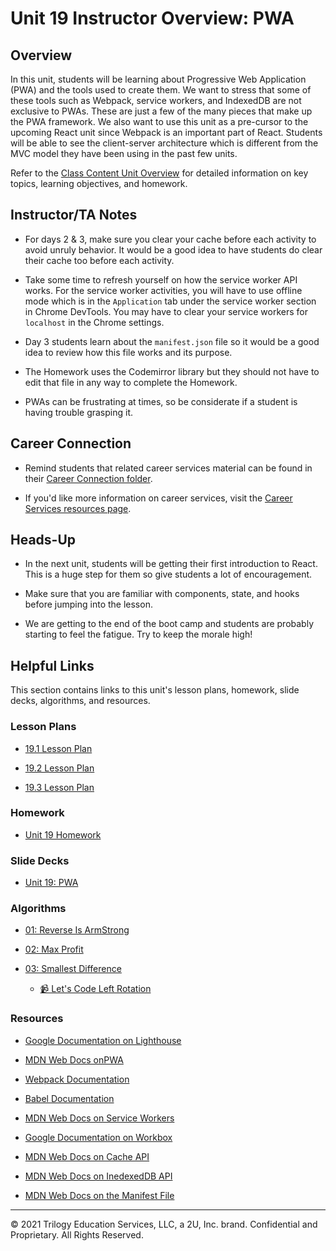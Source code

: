 # Unit 19 Instructor Overview: PWA 

## Overview

In this unit, students will be learning about Progressive Web Application (PWA) and the tools used to create them. We want to stress that some of these tools such as Webpack, service workers, and IndexedDB are not exclusive to PWAs. These are just a few of the many pieces that make up the PWA framework. We also want to use this unit as a pre-cursor to the upcoming React unit since Webpack is an important part of React. Students will be able to see the client-server architecture which is different from the MVC model they have been using in the past few units.

Refer to the [Class Content Unit Overview](../../../01-Class-Content/19-PWA/README.md) for detailed information on key topics, learning objectives, and homework.

## Instructor/TA Notes

* For days 2 & 3, make sure you clear your cache before each activity to avoid unruly behavior. It would be a good idea to have students do clear their cache too before each activity.

* Take some time to refresh yourself on how the service worker API works. For the service worker activities, you will have to use offline mode which is in the `Application` tab under the service worker section in Chrome DevTools. You may have to clear your service workers for `localhost` in the Chrome settings.

* Day 3 students learn about the `manifest.json` file so it would be a good idea to review how this file works and its purpose.

* The Homework uses the Codemirror library but they should not have to edit that file in any way to complete the Homework.

* PWAs can be frustrating at times, so be considerate if a student is having trouble grasping it.

## Career Connection

* Remind students that related career services material can be found in their [Career Connection folder](../../../01-Class-Content/{XX-TITLE}/04-Career-Connection/README.md).

* If you'd like more information on career services, visit the [Career Services resources page](https://careernetwork.2u.com/?utm_medium=Academics&utm_source=boot_camp/).

## Heads-Up

* In the next unit, students will be getting their first introduction to React. This is a huge step for them so give students a lot of encouragement.

* Make sure that you are familiar with components, state, and hooks before jumping into the lesson.

* We are getting to the end of the boot camp and students are probably starting to feel the fatigue. Try to keep the morale high!

## Helpful Links

This section contains links to this unit's lesson plans, homework, slide decks, algorithms, and resources.

### Lesson Plans

  * [19.1 Lesson Plan](./03-Day_Webpack/14.1-LESSON-PLAN.md)

  * [19.2 Lesson Plan](./03-Day_Workbox/14.2-LESSON-PLAN.md)
  
  * [19.3 Lesson Plan](./03-Day_IndexedDB/14.3-LESSON-PLAN.md)

### Homework

  * [Unit 19 Homework](../../../01-Class-Content/19-PWA/02-Homework)

### Slide Decks

  * [Unit 19: PWA](https://docs.google.com/presentation/d/1mkVX8q7pIQM6giW6ArxB2pjAYFCp2BpjIu1x7MDR6dE/edit?usp=sharing)

### Algorithms

  * [01: Reverse Is ArmStrong](../../../01-Class-Content/19-PWA/03-Algorithms/01-is-armstrong/)

  * [02: Max Profit](../../../01-Class-Content/19-PWA/03-Algorithms/02-max-profit/)

  * [03: Smallest Difference](../../../01-Class-Content/19-PWA/03-Algorithms/03-smallest-difference/)

    * [📹 Let's Code Left Rotation](https://2u-20.wistia.com/medias/kfyhj4z6fn)

### Resources

* [Google Documentation on Lighthouse](https://developers.google.com/web/tools/lighthouse)

* [MDN Web Docs onPWA](https://developer.mozilla.org/en-US/docs/Web/Progressive_web_apps)

* [Webpack Documentation](https://webpack.js.org/concepts/)

* [Babel Documentation](https://babeljs.io/)

* [MDN Web Docs on Service Workers](https://developer.mozilla.org/en-US/docs/Web/API/Service_Worker_API)

* [Google Documentation on Workbox](https://developers.google.com/web/tools/workbox)

* [MDN Web Docs on Cache API](https://developer.mozilla.org/en-US/docs/Web/API/Cache)

* [MDN Web Docs on InedexedDB API](https://developer.mozilla.org/en-US/docs/Web/API/IndexedDB_API)

* [MDN Web Docs on the Manifest File](https://developer.mozilla.org/en-US/docs/Mozilla/Add-ons/WebExtensions/manifest.json)

---
© 2021 Trilogy Education Services, LLC, a 2U, Inc. brand. Confidential and Proprietary. All Rights Reserved.